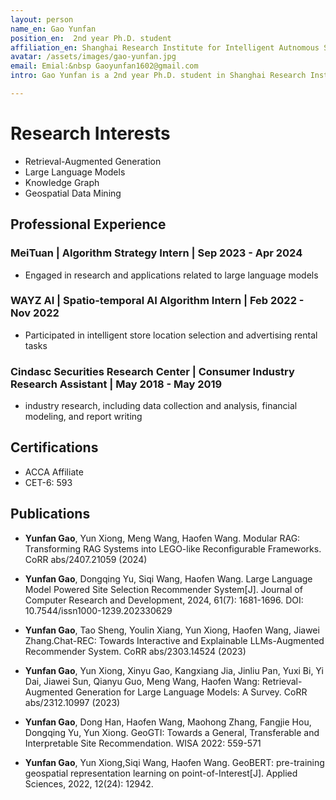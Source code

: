 ```yaml
---
layout: person
name_en: Gao Yunfan
position_en:  2nd year Ph.D. student 
affiliation_en: Shanghai Research Institute for Intelligent Autnomous Systems, Tongji University
avatar: /assets/images/gao-yunfan.jpg
email: Emial:&nbsp Gaoyunfan1602@gmail.com
intro: Gao Yunfan is a 2nd year Ph.D. student in Shanghai Research Institute for Intelligent Autnomous Systems at Tongji University, with a Master's from Fudan University.His research focuses on Retrieval-Augmented Generation, Large Language Model and Geospatial Data Mining. In the future, Gao will continue to explore the integration of RAG and KG knowledge technologies, as well as their practical applications in real-world scenarios.

---
```


# Research Interests

- Retrieval-Augmented Generation
- Large Language Models
- Knowledge Graph
- Geospatial Data Mining

## Professional Experience

### MeiTuan | Algorithm Strategy Intern | Sep 2023 - Apr 2024

- Engaged in research and applications related to large language models

### WAYZ AI | Spatio-temporal AI Algorithm Intern | Feb 2022 - Nov 2022

- Participated in intelligent store location selection and advertising rental tasks

### Cindasc Securities Research Center | Consumer Industry Research Assistant | May 2018 - May 2019

- industry research, including data collection and analysis, financial modeling, and report writing

## Certifications

- ACCA Affiliate  
- CET-6: 593

## Publications

- **Yunfan Gao**, Yun Xiong, Meng Wang, Haofen Wang. Modular RAG: Transforming RAG Systems into LEGO-like Reconfigurable Frameworks. CoRR abs/2407.21059 (2024)

- **Yunfan Gao**, Dongqing  Yu, Siqi Wang, Haofen Wang. Large Language Model Powered Site Selection Recommender System[J]. Journal of Computer Research and Development, 2024, 61(7): 1681-1696. DOI: 10.7544/issn1000-1239.202330629

- **Yunfan Gao**, Tao Sheng, Youlin Xiang, Yun Xiong, Haofen Wang, Jiawei Zhang.Chat-REC: Towards Interactive and Explainable LLMs-Augmented Recommender System. CoRR abs/2303.14524 (2023)

- **Yunfan Gao**, Yun Xiong, Xinyu Gao, Kangxiang Jia, Jinliu Pan, Yuxi Bi, Yi Dai, Jiawei Sun, Qianyu Guo, Meng Wang, Haofen Wang: Retrieval-Augmented Generation for Large Language Models: A Survey. CoRR abs/2312.10997 (2023)

- **Yunfan Gao**, Dong Han, Haofen Wang, Maohong Zhang, Fangjie Hou, Dongqing Yu, Yun Xiong. GeoGTI: Towards a General, Transferable and Interpretable Site Recommendation. WISA 2022: 559-571

- **Yunfan Gao**, Yun Xiong,Siqi Wang, Haofen Wang. GeoBERT: pre-training geospatial representation learning on point-of-Interest[J]. Applied Sciences, 2022, 12(24): 12942.
